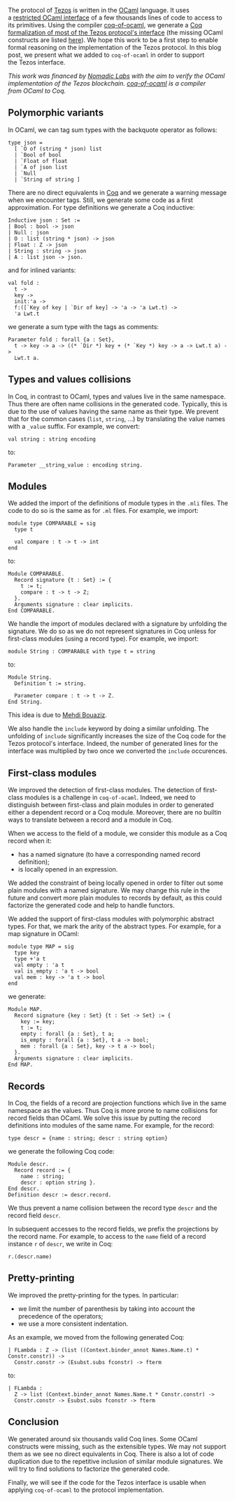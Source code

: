 The protocol of&nbsp;[Tezos](https://tezos.com/) is written in the&nbsp;[OCaml](https://ocaml.org/) language. It uses a&nbsp;[restricted&nbsp;OCaml interface](https://gitlab.com/tezos/tezos/tree/master/src/lib_protocol_environment/sigs/v1) of a few thousands lines of code to access to its primitives. Using the compiler&nbsp;[coq-of-ocaml](https://github.com/clarus/coq-of-ocaml), we generate a&nbsp;[Coq formalization of most of the&nbsp;Tezos protocol's interface](static/artifacts/tezos-interface-in-coq/v1_mli.html)&nbsp;(the missing&nbsp;OCaml constructs are listed&nbsp;[here](https://clarus.github.io/coq-of-ocaml/examples/tezos-interface/)). We hope this work to be a first step to enable formal reasoning on the implementation of the&nbsp;Tezos protocol. In this blog post, we present what we added to&nbsp;`coq-of-ocaml` in order to support the&nbsp;Tezos interface.

*This work was financed by&nbsp;[Nomadic&nbsp;Labs](https://www.nomadic-labs.com/) with the aim to verify the&nbsp;OCaml implementation of the&nbsp;Tezos blockchain. [coq-of-ocaml](https://github.com/clarus/coq-of-ocaml) is a compiler from&nbsp;OCaml to&nbsp;Coq.*

## Polymorphic variants
In&nbsp;OCaml, we can tag sum types with the backquote operator as follows:

    type json =
      [ `O of (string * json) list
      | `Bool of bool
      | `Float of float
      | `A of json list
      | `Null
      | `String of string ]

There are no direct equivalents in&nbsp;[Coq](https://coq.inria.fr/) and we generate a warning message when we encounter tags. Still, we generate some code as a first approximation. For type definitions we generate a&nbsp;Coq inductive:

    Inductive json : Set :=
    | Bool : bool -> json
    | Null : json
    | O : list (string * json) -> json
    | Float : Z -> json
    | String : string -> json
    | A : list json -> json.

and for inlined variants:

    val fold :
      t ->
      key ->
      init:'a ->
      f:([`Key of key | `Dir of key] -> 'a -> 'a Lwt.t) ->
      'a Lwt.t

we generate a sum type with the tags as comments:

    Parameter fold : forall {a : Set},
      t -> key -> a -> ((* `Dir *) key + (* `Key *) key -> a -> Lwt.t a) ->
      Lwt.t a.

## Types and values collisions
In&nbsp;Coq, in contrast to&nbsp;OCaml, types and values live in the same namespace. Thus there are often name collisions in the generated code. Typically, this is due to the use of values having the same name as their type. We prevent that for the common cases&nbsp;(`list`, `string`, ...) by translating the value names with a&nbsp;`_value` suffix. For example, we convert:

    val string : string encoding

to:

    Parameter __string_value : encoding string.

## Modules
We added the import of the definitions of module types in the&nbsp;`.mli` files. The code to do so is the same as for&nbsp;`.ml` files. For example, we import:

    module type COMPARABLE = sig
      type t

      val compare : t -> t -> int
    end

to:

    Module COMPARABLE.
      Record signature {t : Set} := {
        t := t;
        compare : t -> t -> Z;
      }.
      Arguments signature : clear implicits.
    End COMPARABLE.

We handle the import of modules declared with a signature by unfolding the signature. We do so as we do not represent signatures in&nbsp;Coq unless for first-class modules&nbsp;(using a record type). For example, we import:

    module String : COMPARABLE with type t = string

to:

    Module String.
      Definition t := string.
      
      Parameter compare : t -> t -> Z.
    End String.

This idea is due to&nbsp;[Mehdi Bouaziz](https://fr.linkedin.com/in/mehdibouaziz).

We also handle the&nbsp;`include` keyword by doing a similar unfolding. The unfolding of&nbsp;`include` significantly increases the size of the&nbsp;Coq code for the Tezos protocol's interface. Indeed, the number of generated lines for the interface was multiplied by two once we converted the&nbsp;`include` occurences.

## First-class modules
We improved the detection of first-class modules. The detection of first-class modules is a challenge in&nbsp;`coq-of-ocaml`. Indeed, we need to distinguish between first-class and plain modules in order to generated either a dependent record or a&nbsp;Coq module. Moreover, there are no builtin ways to translate between a record and a module in&nbsp;Coq.

When we access to the field of a module, we consider this module as a&nbsp;Coq record when it:

* has a named signature (to have a corresponding named record definition);
* is locally opened in an expression.

We added the constraint of being locally opened in order to filter out some plain modules with a named signature. We may change this rule in the future and convert more plain modules to records by default, as this could factorize the generated code and help to handle functors.

We added the support of first-class modules with polymorphic abstract types. For that, we mark the arity of the abstract types. For example, for a map signature in&nbsp;OCaml:

    module type MAP = sig
      type key
      type +'a t
      val empty : 'a t
      val is_empty : 'a t -> bool
      val mem : key -> 'a t -> bool
    end

we generate:

    Module MAP.
      Record signature {key : Set} {t : Set -> Set} := {
        key := key;
        t := t;
        empty : forall {a : Set}, t a;
        is_empty : forall {a : Set}, t a -> bool;
        mem : forall {a : Set}, key -> t a -> bool;
      }.
      Arguments signature : clear implicits.
    End MAP.

## Records
In&nbsp;Coq, the fields of a record are projection functions which live in the same namespace as the values. Thus&nbsp;Coq is more prone to name collisions for record fields than&nbsp;OCaml. We solve this issue by putting the record definitions into modules of the same name. For example, for the record:

    type descr = {name : string; descr : string option}

we generate the following&nbsp;Coq code:

    Module descr.
      Record record := {
        name : string;
        descr : option string }.
    End descr.
    Definition descr := descr.record.

We thus prevent a name collision between the record type&nbsp;`descr` and the record field&nbsp;`descr`.

In subsequent accesses to the record fields, we prefix the projections by the record name. For example, to access to the&nbsp;`name` field of a record instance&nbsp;`r` of&nbsp;`descr`, we write in&nbsp;Coq:

    r.(descr.name)

## Pretty-printing
We improved the pretty-printing for the types. In particular:

* we limit the number of parenthesis by taking into account the precedence of the operators;
* we use a more consistent indentation.

As an example, we moved from the following generated&nbsp;Coq:

    | FLambda : Z -> (list ((Context.binder_annot Names.Name.t) * Constr.constr)) ->
      Constr.constr -> (Esubst.subs fconstr) -> fterm

to:

    | FLambda :
      Z -> list (Context.binder_annot Names.Name.t * Constr.constr) ->
      Constr.constr -> Esubst.subs fconstr -> fterm

## Conclusion
We generated around six thousands valid&nbsp;Coq lines. Some&nbsp;OCaml constructs were missing, such as the extensible types. We may not support them as we see no direct equivalents in&nbsp;Coq. There is also a lot of code duplication due to the repetitive inclusion of similar module signatures. We will try to find solutions to factorize the generated code.

Finally, we will see if the code for the&nbsp;Tezos interface is usable when applying&nbsp;`coq-of-ocaml` to the protocol implementation.
